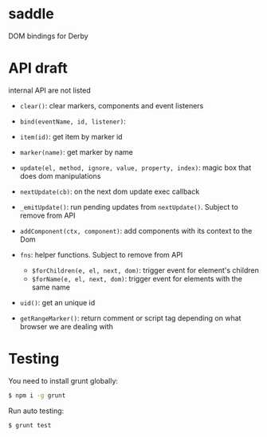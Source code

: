 saddle
======

DOM bindings for Derby

# API draft
internal API are not listed

* `clear()`: clear markers, components and event listeners
* `bind(eventName, id, listener)`:
* `item(id)`: get item by marker id
* `marker(name)`: get marker by name
* `update(el, method, ignore, value, property, index)`: magic box that does dom manipulations
* `nextUpdate(cb)`: on the next dom update exec callback
* `_emitUpdate()`: run pending updates from `nextUpdate()`. Subject to remove from API
* `addComponent(ctx, component)`: add components with its context to the Dom

* `fns`: helper functions. Subject to remove from API
  * `$forChildren(e, el, next, dom)`: trigger event for element's children
  * `$forName(e, el, next, dom)`: trigger event for elements with the same name

* `uid()`: get an unique id
* `getRangeMarker()`: return comment or script tag depending on what browser we are dealing with

# Testing

You need to install grunt globally:
```sh
$ npm i -g grunt
```

Run auto testing:
```sh
$ grunt test
```